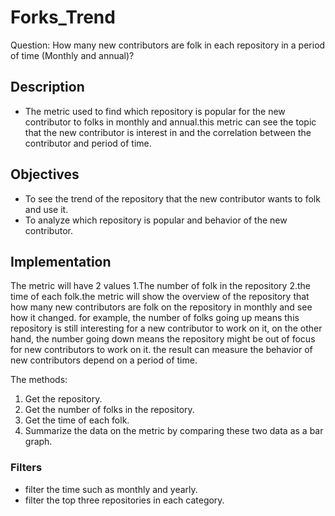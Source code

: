 # Forks_Trend

Question: How many new contributors are folk in each repository in a period of time (Monthly and annual)?

## Description
- The metric used to find which repository is popular for the new contributor to folks in monthly and annual.this metric can see the topic that the new contributor is interest in and the correlation between the contributor and period of time.

## Objectives
- To see the trend of the repository that the new contributor wants to folk and use it.
- To analyze which repository is popular and behavior of the new contributor.


## Implementation
The metric will have 2 values 1.The number of folk in the repository 2.the time of each folk.the metric will show the overview of the repository that how many new contributors are folk on the repository in monthly and see how it changed. for example, the number of folks going up means this repository is still interesting for a new contributor to work on it, on the other hand, the number going down means the repository might be out of focus for new contributors to work on it. the result can measure the behavior of new contributors depend on a period of time.

The methods:
1. Get the repository.
2. Get the number of folks in the repository.
3. Get the time of each folk.
4. Summarize the data on the metric by comparing these two data as a bar graph.


### Filters
- filter the time such as monthly and yearly.
- filter the top three repositories in each category.


